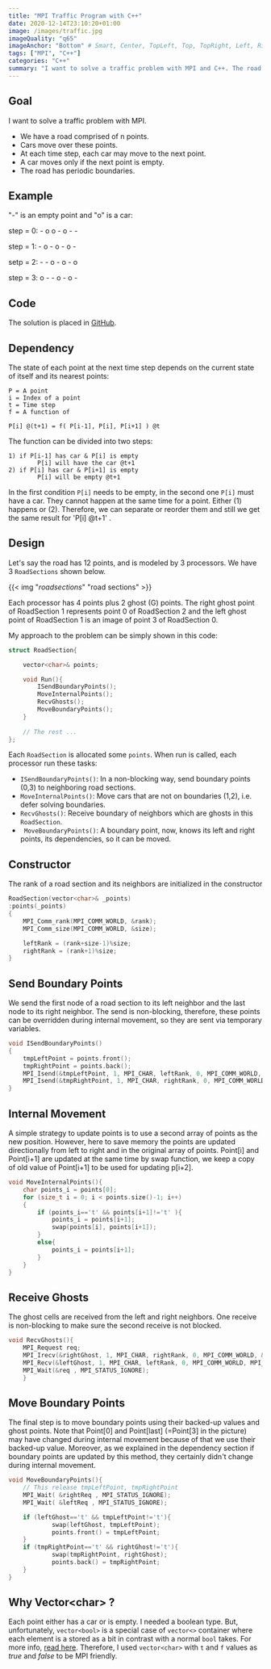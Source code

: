 ```yaml
---
title: "MPI Traffic Program with C++"
date: 2020-12-14T23:10:20+01:00
image: /images/traffic.jpg
imageQuality: "q65"
imageAnchor: "Bottom" # Smart, Center, TopLeft, Top, TopRight, Left, Right, BottomLeft, Bottom, BottomRight.
tags: ["MPI", "C++"]
categories: "C++" 
summary: "I want to solve a traffic problem with MPI and C++. The road is divided into sections which send their boundaries and receive their ghost points."
---
```


## Goal

I want to solve a traffic problem with MPI. 

- We have a road comprised of n points. 
- Cars move over these points.
- At each time step, each car may move to the next point.
- A car moves only if the next point is empty.
- The road has periodic boundaries.

## Example

"-" is an empty point and "o" is  a car:

step = 0:  -  o  o  -  o  -   - 

step = 1:  - o - o - o -  

setp = 2:  - - o - o - o  

step = 3:  o - - o - o - 

## Code

The solution is placed in [GitHub](https://github.com/sorush-khajepor/mpi-samples/tree/main/traffic).

## Dependency

The state of each point at the next time step depends on the current state of itself and its nearest points:

```
P = A point
i = Index of a point
t = Time step
f = A function of 

P[i] @(t+1) = f( P[i-1], P[i], P[i+1] ) @t
```

The function can be divided into two steps:

```
1) if P[i-1] has car & P[i] is empty
        P[i] will have the car @t+1
2) if P[i] has car & P[i+1] is empty
        P[i] will be empty @t+1
```

In the first condition `P[i]` needs to be empty, in the second one `P[i]` must have a car. They cannot happen at the same time for a point. Either (1) happens or (2). Therefore, we can separate or reorder them and still we get the same result for 'P[i] @t+1' .    

## Design

Let's say the road has 12 points, and is modeled by 3 processors. We have 3 `RoadSections` shown below.

{{< img "*roadsections*" "road sections" >}}


Each processor has 4 points plus 2 ghost (G) points. The right ghost point of RoadSection 1 represents point 0 of RoadSection 2 and the left ghost point of RoadSection 1 is an image of point 3 of RoadSection 0. 

My approach to the problem can be simply shown in this code:

```cpp
struct RoadSection{

    vector<char>& points;

    void Run(){
        ISendBoundaryPoints();
        MoveInternalPoints();
        RecvGhosts();
        MoveBoundaryPoints();
    }
    
    // The rest ...
};
```

Each `RoadSection` is allocated some `points`. When run is called, each processor run these tasks:

- `ISendBoundaryPoints()`: In a non-blocking way, send  boundary points (0,3) to neighboring road sections. 
- `MoveInternalPoints()`: Move cars that are not on boundaries (1,2), i.e. defer solving boundaries.  
- `RecvGhosts()`: Receive boundary of neighbors which are ghosts in this `RoadSection`. 
- ` MoveBoundaryPoints()`: A boundary point, now, knows its left and right points, its dependencies, so it can be moved.

## Constructor

The rank of a road section and its neighbors are initialized in the constructor

```cpp
RoadSection(vector<char>& _points)
:points(_points)
{
    MPI_Comm_rank(MPI_COMM_WORLD, &rank);
    MPI_Comm_size(MPI_COMM_WORLD, &size);

    leftRank = (rank+size-1)%size;
    rightRank = (rank+1)%size;
}
```

## Send Boundary Points

We send the first node of a road section to its left neighbor and the last node to its right neighbor. The send is non-blocking, therefore, these points can be overridden during internal movement, so they are sent via temporary variables.

```cpp
void ISendBoundaryPoints()
{
    tmpLeftPoint = points.front();
    tmpRightPoint = points.back();
    MPI_Isend(&tmpLeftPoint, 1, MPI_CHAR, leftRank, 0, MPI_COMM_WORLD, &leftReq);
    MPI_Isend(&tmpRightPoint, 1, MPI_CHAR, rightRank, 0, MPI_COMM_WORLD, &rightReq);
}
```

## Internal Movement

 A simple strategy to update points is to use a second array of points as the new position. However, here to save memory the points are updated directionally from left to right and in the original array of points. Point[i] and Point[i+1] are updated at the same time by swap function, we keep a copy of old value of Point[i+1] to be used for updating p[i+2]. 

```cpp
void MoveInternalPoints(){
    char points_i = points[0];
    for (size_t i = 0; i < points.size()-1; i++)
    {
        if (points_i=='t' && points[i+1]!='t' ){
            points_i = points[i+1]; 
            swap(points[i], points[i+1]); 
        }
        else{
            points_i = points[i+1];
        }
    }
}
```
## Receive Ghosts

The ghost cells are received from the left and right neighbors. One receive is non-blocking to make sure the second receive is not blocked. 

```cpp
void RecvGhosts(){
    MPI_Request req;
    MPI_Irecv(&rightGhost, 1, MPI_CHAR, rightRank, 0, MPI_COMM_WORLD, &req);
    MPI_Recv(&leftGhost, 1, MPI_CHAR, leftRank, 0, MPI_COMM_WORLD, MPI_STATUS_IGNORE);
    MPI_Wait(&req , MPI_STATUS_IGNORE);
    }
```

## Move Boundary Points

The final step is to move boundary points using their backed-up values and ghost points. Note that Point[0] and Point[last] (=Point[3] in the picture) may have changed during internal movement because of that we use their backed-up value. Moreover, as we explained in the dependency section if boundary points are updated by this method, they certainly didn't change during internal movement.

```cpp
void MoveBoundaryPoints(){
    // This release tmpLeftPoint, tmpRightPoint
    MPI_Wait( &rightReq , MPI_STATUS_IGNORE);
    MPI_Wait( &leftReq , MPI_STATUS_IGNORE);

    if (leftGhost=='t' && tmpLeftPoint!='t'){
            swap(leftGhost, tmpLeftPoint);
            points.front() = tmpLeftPoint;
    }
    if (tmpRightPoint=='t' && rightGhost!='t'){
            swap(tmpRightPoint, rightGhost);
            points.back() = tmpRightPoint;
    }
}
```

## Why Vector\<char> ?

Each point either has a car or is empty. I needed a boolean type. But, unfortunately, `vector<bool>` is a special case of `vector<>` container where each element is a stored as a bit in contrast with a normal `bool` takes. For more info, [read here](https://stackoverflow.com/questions/17794569/why-isnt-vectorbool-a-stl-container). Therefore, I used `vector<char>` with `t` and `f` values as *true* and *false* to be MPI friendly. 


